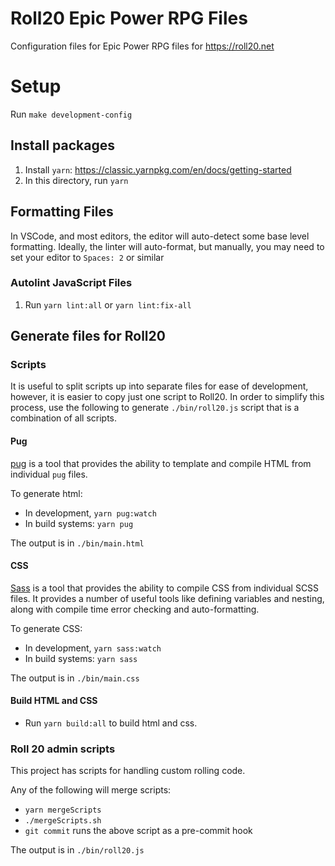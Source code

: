 # Roll20 Epic Power RPG Files

Configuration files for Epic Power RPG files for <https://roll20.net>

# Setup

Run `make development-config`

## Install packages

1. Install `yarn`: <https://classic.yarnpkg.com/en/docs/getting-started>
2. In this directory, run `yarn`

## Formatting Files

In VSCode, and most editors, the editor will auto-detect some base level formatting.
Ideally, the linter will auto-format, but manually, you may need to set your editor to
`Spaces: 2` or similar

### Autolint JavaScript Files

1. Run `yarn lint:all` or `yarn lint:fix-all`

## Generate files for Roll20

### Scripts

It is useful to split scripts up into separate files for ease of development, however,
it is easier to copy just one script to Roll20.
In order to simplify this process, use the following to generate `./bin/roll20.js` script
that is a combination of all scripts.

#### Pug

[pug](https://pugjs.org/api/getting-started.html) is a tool that provides the ability to template and
compile HTML from individual `pug` files.

To generate html:

* In development, `yarn pug:watch`
* In build systems: `yarn pug`

The output is in `./bin/main.html`

#### CSS

[Sass](https://sass-lang.com/guide) is a tool that provides the ability to compile CSS from individual
SCSS files.
It provides a number of useful tools like defining variables and nesting, along with
compile time error checking and auto-formatting.

To generate CSS:

* In development, `yarn sass:watch`
* In build systems: `yarn sass`

The output is in `./bin/main.css`

#### Build HTML and CSS

* Run `yarn build:all` to build html and css.

### Roll 20 admin scripts

This project has scripts for handling custom rolling code.

Any of the following will merge scripts:

* `yarn mergeScripts`
* `./mergeScripts.sh`
* `git commit` runs the above script as a pre-commit hook

The output is in `./bin/roll20.js`
